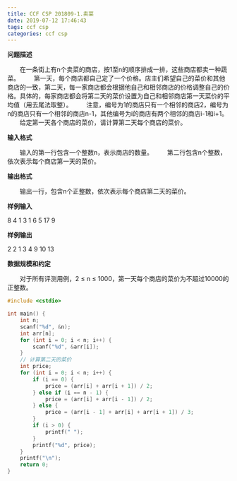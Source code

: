 ```yaml
---
title: CCF CSP 201809-1.卖菜
date: 2019-07-12 17:46:43
tags: ccf csp
categories: ccf csp
---
```


**问题描述**

　　在一条街上有n个卖菜的商店，按1至n的顺序排成一排，这些商店都卖一种蔬菜。
　　第一天，每个商店都自己定了一个价格。店主们希望自己的菜价和其他商店的一致，第二天，每一家商店都会根据他自己和相邻商店的价格调整自己的价格。具体的，每家商店都会将第二天的菜价设置为自己和相邻商店第一天菜价的平均值（用去尾法取整）。
　　注意，编号为1的商店只有一个相邻的商店2，编号为n的商店只有一个相邻的商店n-1，其他编号为i的商店有两个相邻的商店i-1和i+1。
　　给定第一天各个商店的菜价，请计算第二天每个商店的菜价。

<!--more-->

**输入格式**

　　输入的第一行包含一个整数n，表示商店的数量。
　　第二行包含n个整数，依次表示每个商店第一天的菜价。

**输出格式**

　　输出一行，包含n个正整数，依次表示每个商店第二天的菜价。

**样例输入**

8
4 1 3 1 6 5 17 9

**样例输出**

2 2 1 3 4 9 10 13

**数据规模和约定**

　　对于所有评测用例，2 ≤ n ≤ 1000，第一天每个商店的菜价为不超过10000的正整数。

```c++
#include <cstdio>

int main() {
	int n;
	scanf("%d", &n);
	int arr[n];
	for (int i = 0; i < n; i++) {
		scanf("%d", &arr[i]);
	}
	// 计算第二天的菜价
	int price;
	for (int i = 0; i < n; i++) {
		if (i == 0) {
			price = (arr[i] + arr[i + 1]) / 2;
		} else if (i == n - 1) {
			price = (arr[i] + arr[i - 1]) / 2;
		} else {
			price = (arr[i - 1] + arr[i] + arr[i + 1]) / 3;
		}
		if (i > 0) {
			printf(" ");
		}
		printf("%d", price);
	}
	printf("\n");
	return 0;
}
```

